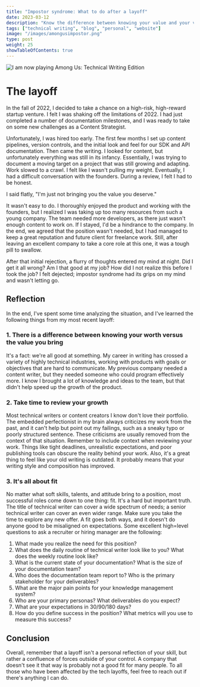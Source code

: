 ```yaml
---
title: "Impostor syndrome: What to do after a layoff"
date: 2023-03-12
description: "Know the difference between knowing your value and your value to a company or team."
tags: ["technical writing", "blog", "personal", "website"]
image: "/images/amongusimpostor.png"
type: post
weight: 25
showTableOfContents: true
---
```


![I am now playing Among Us: Technical Writing Edition](/images/amongustiny.png)
# The layoff

In the fall of 2022, I decided to take a chance on a high-risk, high-reward startup venture. I felt I was shaking off the limitations of 2022. I had just completed a number of documentation milestones, and I was ready to take on some new challenges as a Content Strategist. 

Unfortunately, I was hired too early. The first few months I set up content pipelines, version controls, and the initial look and feel for our SDK and API documentation. Then came the writing. I looked for content, but unfortunately everything was still in its infancy. Essentially, I was trying to document a moving target on a project that was still growing and adapting. Work slowed to a crawl. I felt like I wasn't pulling my weight. Eventually, I had a difficult conversation with the founders. During a review, I felt I had to be honest.

I said flatly, "I'm just not bringing you the value you deserve."

It wasn't easy to do. I thoroughly enjoyed the product and working with the founders, but I realized I was taking up too many resources from such a young company. The team needed more developers, as there just wasn't enough content to work on. If I stayed, I'd be a hindrance to the company. In the end, we agreed that the position wasn't needed, but I had managed to keep a great reputation and future client for freelance work. Still, after leaving an excellent company to take a core role at this one, it was a tough pill to swallow.

After that initial rejection, a flurry of thoughts entered my mind at night. Did I get it all wrong? Am I that good at my job? How did I not realize this before I took the job? I felt dejected; impostor syndrome had its grips on my mind and wasn't letting go. 

## Reflection 

In the end, I've spent some time analyzing the situation, and I've learned the following things from my most recent layoff:

### 1. There is a difference between knowing your worth versus the value you bring

It's a fact: we're all good at something. My career in writing has crossed a variety of highly technical industries, working with products with goals or objectives that are hard to communicate. My previous company needed a content writer, but they needed someone who could program effectively more. I know I brought a lot of knowledge and ideas to the team, but that didn't help speed up the growth of the product. 

### 2. Take time to review your growth

Most technical writers or content creators I know don't love their portfolio. The embedded perfectionist in my brain always criticizes my work from the past, and it can't help but point out my failings, such as a sneaky typo or poorly structured sentence. These criticisms are usually removed from the context of that situation. Remember to include context when reviewing your work. Things like tight deadlines, unrealistic expectations, and poor publishing tools can obscure the reality behind your work. Also, it's a great thing to feel like your old writing is outdated. It probably means that your writing style and composition has improved.

### 3. It's all about fit

No matter what soft skills, talents, and attitude bring to a position, most successful roles come down to one thing: fit. It's a hard but important truth. The title of technical writer can cover a wide spectrum of needs; a senior technical writer can cover an even wider range. Make sure you take the time to explore any new offer. A fit goes both ways, and it doesn't do anyone good to be misaligned on expectations. Some excellent high=level questions to ask a recruiter or hiring manager are the following:

1. What made you realize the need for this position?
2. What does the daily routine of technical writer look like to you? What does the weekly routine look like?
3. What is the current state of your documentation? What is the size of your documentation team?
4. Who does the documentation team report to? Who is the primary stakeholder for your deliverables?
5. What are the major pain points for your knowledge management system?
6. Who are your primary personas? What deliverables do you expect?
7. What are your expectations in 30/90/180 days?
8. How do you define success in the position? What metrics will you use to measure this success?

## Conclusion

Overall, remember that a layoff isn't a personal reflection of your skill, but rather a confluence of forces outside of your control. A company that doesn't see it that way is probably not a good fit for many people. To all those who have been affected by the tech layoffs, feel free to reach out if there's anything I can do.

